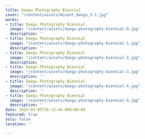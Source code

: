 ```yaml
---
title: Daegu Photography Biennial
cover: "/content/assets/Winant_Daegu_5-1.jpg"
works:
- title: Daegu Photography Biennial
  image: "/content/assets/daegu-photography-biennial-0.jpg"
  description: ''
- title: Daegu Photography Biennial
  image: "/content/assets/daegu-photography-biennial-1.jpg"
  description: ''
- title: Daegu Photography Biennial
  image: "/content/assets/daegu-photography-biennial-2.jpg"
  description: ''
- title: Daegu Photography Biennial
  image: "/content/assets/daegu-photography-biennial-3.jpg"
  description: ''
- title: Daegu Photography Biennial
  image: "/content/assets/daegu-photography-biennial-4.jpg"
  description: ''
- title: Daegu Photography Biennial
  image: "/content/assets/daegu-photography-biennial-5.jpg"
  description: ''
date: 2019-03-05T16:12:44.000+00:00
featured: true
solo: false
location: ''

---
```

